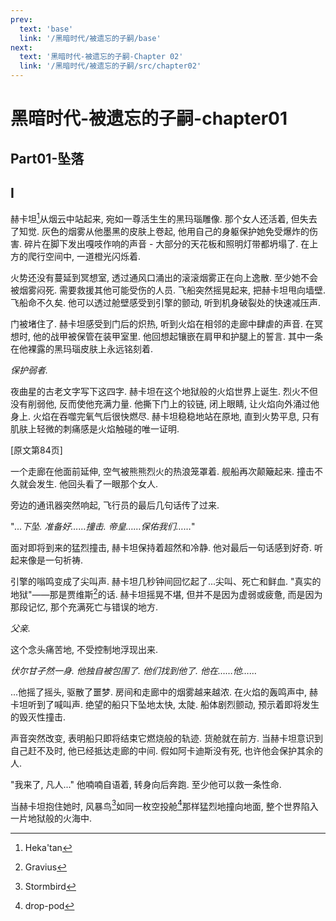 ```yaml
---
prev:
  text: 'base'
  link: '/黑暗时代/被遗忘的子嗣/base'
next:
  text: '黑暗时代-被遗忘的子嗣-Chapter 02'
  link: '/黑暗时代/被遗忘的子嗣/src/chapter02'
---
```


# 黑暗时代-被遗忘的子嗣-chapter01

## Part01-坠落

## I

赫卡坦[^1]从烟云中站起来, 宛如一尊活生生的黑玛瑙雕像. 那个女人还活着, 但失去了知觉. 灰色的烟雾从他墨黑的皮肤上卷起, 他用自己的身躯保护她免受爆炸的伤害. 碎片在脚下发出嘎吱作响的声音 - 大部分的天花板和照明灯带都坍塌了. 在上方的爬行空间中, 一道橙光闪烁着.

火势还没有蔓延到冥想室, 透过通风口涌出的滚滚烟雾正在向上逸散. 至少她不会被烟雾闷死. 需要救援其他可能受伤的人员. 飞船突然摇晃起来, 把赫卡坦甩向墙壁. 飞船命不久矣. 他可以透过舱壁感受到引擎的颤动, 听到机身破裂处的快速减压声.

门被堵住了. 赫卡坦感受到门后的炽热, 听到火焰在相邻的走廊中肆虐的声音. 在冥想时, 他的战甲被保管在装甲室里. 他回想起镶嵌在肩甲和护腿上的誓言. 其中一条在他裸露的黑玛瑙皮肤上永远铭刻着.

*保护弱者.*

夜曲星的古老文字写下这四字. 赫卡坦在这个地狱般的火焰世界上诞生. 烈火不但没有削弱他, 反而使他充满力量. 他撕下门上的铰链, 闭上眼睛, 让火焰向外涌过他身上. 火焰在吞噬完氧气后很快燃尽. 赫卡坦稳稳地站在原地, 直到火势平息, 只有肌肤上轻微的刺痛感是火焰触碰的唯一证明.

[原文第84页]

一个走廊在他面前延伸, 空气被熊熊烈火的热浪笼罩着. 舰船再次颠簸起来. 撞击不久就会发生. 他回头看了一眼那个女人.

旁边的通讯器突然响起, 飞行员的最后几句话传了过来.

"*...下坠. 准备好……撞击. 帝皇……保佑我们……*"

面对即将到来的猛烈撞击, 赫卡坦保持着超然和冷静. 他对最后一句话感到好奇. 听起来像是一句祈祷.

引擎的嗡鸣变成了尖叫声. 赫卡坦几秒钟间回忆起了...尖叫、死亡和鲜血. "真实的地狱"——那是贾维斯[^2]的话. 赫卡坦摇晃不堪, 但并不是因为虚弱或疲惫, 而是因为那段记忆, 那个充满死亡与错误的地方.

*父亲.*

这个念头痛苦地, 不受控制地浮现出来.

*伏尔甘孑然一身. 他独自被包围了. 他们找到他了. 他在……他……*

...他摇了摇头, 驱散了噩梦. 房间和走廊中的烟雾越来越浓. 在火焰的轰鸣声中, 赫卡坦听到了喊叫声. 绝望的船只下坠地太快, 太陡. 船体剧烈颤动, 预示着即将发生的毁灭性撞击.

声音突然改变, 表明船只即将结束它燃烧般的轨迹. 货舱就在前方. 当赫卡坦意识到自己赶不及时, 他已经抵达走廊的中间. 假如阿卡迪斯没有死, 也许他会保护其余的人.

"我来了, 凡人..." 他喃喃自语着, 转身向后奔跑. 至少他可以救一条性命.

当赫卡坦抱住她时, 风暴鸟[^3]如同一枚空投舱[^4]那样猛烈地撞向地面, 整个世界陷入一片地狱般的火海中.

[^1]: Heka'tan

[^2]: Gravius

[^3]: Stormbird

[^4]: drop-pod

